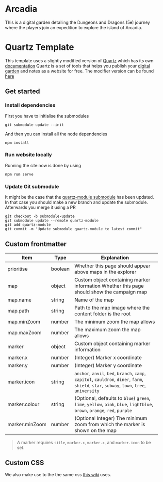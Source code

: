 # Arcadia

This is a digital garden detailing the Dungeons and Dragons (5e) journey where the players join an expedition to explore the island of Arcadia.

# Quartz Template

This template uses a slightly modified version of [Quartz](https://github.com/jackyzha0/quartz) which has its own [documentation](https://quartz.jzhao.xyz/)
Quartz is a set of tools that helps you publish your [digital garden](https://jzhao.xyz/posts/networked-thought) and notes as a website for free.
The modifier version can be found [here](https://github.com/Requiae/quartz-module)

## Get started

### Install dependencies

First you have to initialise the submodules

```
git submodule update --init
```

And then you can install all the node dependencies

```
npm install
```

### Run website locally

Running the site now is done by using

```
npm run serve
```

### Update Git submodule

It might be the case that the [quartz-module submodule](https://github.com/Requiae/quartz-module) has been updated. In that case you should make a new branch and update the submodule.
Afterwards you merge it using a PR

```
git checkout -b submodule-update
git submodule update --remote quartz-module
git add quartz-module
git commit -m "Update submodule quartz-module to latest commit"
```

## Custom frontmatter

| Item           | Type    | Explanation                                                                                                                                  |
| -------------- | ------- | -------------------------------------------------------------------------------------------------------------------------------------------- |
| prioritise     | boolean | Whether this page should appear above maps in the explorer                                                                                   |
| map            | object  | Custom object containing marker information Whether this page should show the campaign map                                                   |
| map.name       | string  | Name of the map                                                                                                                              |
| map.path       | string  | Path to the map image where the content folder is the root                                                                                   |
| map.minZoom    | number  | The minimum zoom the map allows                                                                                                              |
| map.maxZoom    | number  | The maximum zoom the map allows                                                                                                              |
| marker         | object  | Custom object containing marker information                                                                                                  |
| marker.x       | number  | (Integer) Marker x coordinate                                                                                                                |
| marker.y       | number  | (Integer) Marker y coordinate                                                                                                                |
| marker.icon    | string  | `anchor`, `anvil`, `bed`, `branch`, `camp`, `capitol`, `cauldron`, `diner`, `farm`, `shield`, `star`, `subway`, `town`, `tree`, `university` |
| marker.colour  | string  | (Optional, defaults to `blue`) `green`, `lime`, `yellow`, `pink`, `blue`, `lightblue`, `brown`, `orange`, `red`, `purple`                    |
| marker.minZoom | number  | (Optional Integer) The minimum zoom from which the marker is shown on the map                                                                |

> A marker requires `title`, `marker.x`, `marker.x`, and `marker.icon` to be set.

## Custom CSS

We also make use to the the same css [this wiki](https://morrowind-modding.github.io/contributing/custom-formatting-features) uses.
